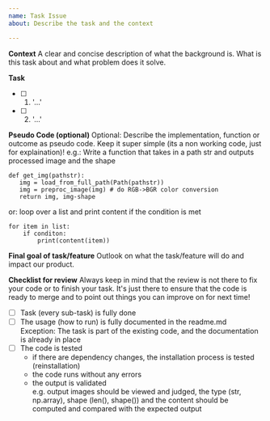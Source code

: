 ```yaml
---
name: Task Issue
about: Describe the task and the context

---
```


**Context**
A clear and concise description of what the background is.
What is this task about and what problem does it solve.


**Task**
- [ ] 1. '...'
- [ ] 2. '...'


**Pseudo Code (optional)**
Optional: Describe the implementation, function or outcome as pseudo code. Keep it super simple (its a non working code, just for explaination)! 
e.g.: Write a function that takes in a path str and outputs processed image and the shape
```
def get_img(pathstr):
   img = load_from_full_path(Path(pathstr))
   img = preproc_image(img) # do RGB->BGR color conversion
   return img, img-shape
```
or: loop over a list and print content if the condition is met
```
for item in list:
    if conditon:
        print(content(item))
```


**Final goal of task/feature**
Outlook on what the task/feature will do and impact our product.


**Checklist for review**
Always keep in mind that the review is not there to fix your code or to finish your task. It's just there to ensure that the code is ready to merge and to point out things you can improve on for next time!

- [ ] Task (every sub-task) is fully done
- [ ] The usage (how to run) is fully documented in the readme.md \
   Exception: The task is part of the existing code, and the documentation is already in place
- [ ] The code is tested 
   - if there are dependency changes, the installation process is tested (reinstallation)
   - the code runs without any errors
   - the output is validated \
     e.g. output images should be viewed and judged, the type (str, np.array), shape (len(), shape()) and the content should be computed and compared with the expected output
